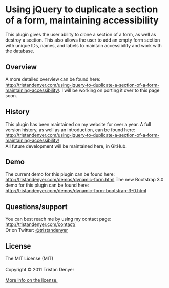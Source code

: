 <h1>Using jQuery to duplicate a section of a form, maintaining accessibility</h1>
This plugin gives the user ability to clone a section of a form, as well as destroy a section. This also allows the user to add an empty form section with unique IDs, names, and labels to maintain accessibility and work with the database.
<h2>Overview</h2>
A more detailed overview can be found here: <a href="http://tristandenyer.com/using-jquery-to-duplicate-a-section-of-a-form-maintaining-accessibility/" target="_blank">http://tristandenyer.com/using-jquery-to-duplicate-a-section-of-a-form-maintaining-accessibility/</a>. I will be working on porting it over to this page soon. 
<h2>History</h2>
This plugin has been maintained on my website for over a year. A full version history, as well as an introduction, can be found here: <a href="http://tristandenyer.com/using-jquery-to-duplicate-a-section-of-a-form-maintaining-accessibility/" title="Using jQuery to duplicate a section of a form, maintaining accessibility" target="_blank">http://tristandenyer.com/using-jquery-to-duplicate-a-section-of-a-form-maintaining-accessibility/</a>
<br />
All future development will be maintained here, in GitHub.
<h2>Demo</h2>
The current demo for this plugin can be found here: <a href="http://tristandenyer.com/demos/dynamic-form.html" title="Demo: Dynamically duplicating a form" target="_blank">http://tristandenyer.com/demos/dynamic-form.html</a>
The new Bootstrap 3.0 demo for this plugin can be found here: <a href="http://tristandenyer.com/demos/dynamic-form-bootstrap-3-0.html" title="Demo: Dynamically duplicating a form" target="_blank">http://tristandenyer.com/demos/dynamic-form-bootstrap-3-0.html</a>
<h2>Questions/support</h2>
You can best reach me by using my contact page: <a href="http://tristandenyer.com/contact/" title="Contact Tristan Denyer" target="_blank">http://tristandenyer.com/contact/</a><br/>
Or on Twitter: <a href="https://twitter.com/tristandenyer" target="_blank">@tristandenyer</a>
<h2>License</h2>
The MIT License (MIT)<br/><br/>
Copyright &copy; 2011 Tristan Denyer<br/><br/>
<a href="http://opensource.org/licenses/MIT" target="_blank">More info on the license.</a>
